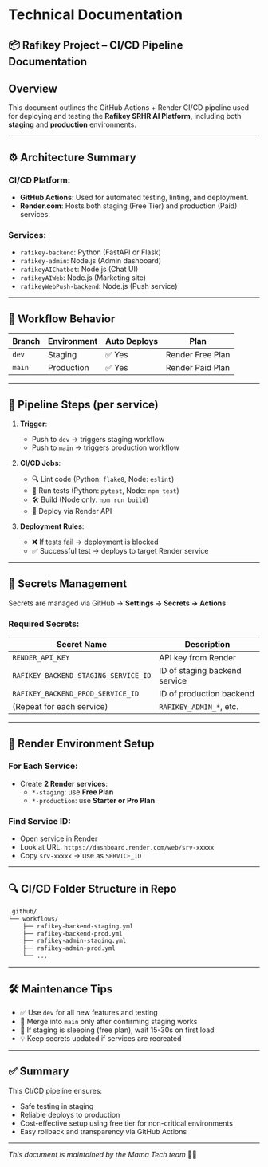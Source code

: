 # Technical Documentation
## 📦 Rafikey Project – CI/CD Pipeline Documentation

## Overview

This document outlines the GitHub Actions + Render CI/CD pipeline used for deploying and testing the **Rafikey SRHR AI Platform**, including both **staging** and **production** environments.

---

## ⚙️ Architecture Summary

### CI/CD Platform:
- **GitHub Actions**: Used for automated testing, linting, and deployment.
- **Render.com**: Hosts both staging (Free Tier) and production (Paid) services.

### Services:
- `rafikey-backend`: Python (FastAPI or Flask)
- `rafikey-admin`: Node.js (Admin dashboard)
- `rafikeyAIChatbot`: Node.js (Chat UI)
- `rafikeyAIWeb`: Node.js (Marketing site)
- `rafikeyWebPush-backend`: Node.js (Push service)

---

## 🚀 Workflow Behavior

| Branch | Environment | Auto Deploys | Plan |
|--------|-------------|--------------|------|
| `dev`  | Staging     | ✅ Yes       | Render Free Plan |
| `main` | Production  | ✅ Yes       | Render Paid Plan |

---

## 🔄 Pipeline Steps (per service)

1. **Trigger**:
   - Push to `dev` → triggers staging workflow
   - Push to `main` → triggers production workflow

2. **CI/CD Jobs**:
   - 🔍 Lint code (Python: `flake8`, Node: `eslint`)
   - 🧪 Run tests (Python: `pytest`, Node: `npm test`)
   - 🛠 Build (Node only: `npm run build`)
   - 🚀 Deploy via Render API

3. **Deployment Rules**:
   - ❌ If tests fail → deployment is blocked
   - ✅ Successful test → deploys to target Render service

---

## 🔐 Secrets Management

Secrets are managed via GitHub → **Settings → Secrets → Actions**

### Required Secrets:

| Secret Name | Description |
|-------------|-------------|
| `RENDER_API_KEY` | API key from Render |
| `RAFIKEY_BACKEND_STAGING_SERVICE_ID` | ID of staging backend service |
| `RAFIKEY_BACKEND_PROD_SERVICE_ID` | ID of production backend |
| (Repeat for each service) | `RAFIKEY_ADMIN_*`, etc. |

---

## 🧪 Render Environment Setup

### For Each Service:
- Create **2 Render services**:
  - `*-staging`: use **Free Plan**
  - `*-production`: use **Starter or Pro Plan**

### Find Service ID:
- Open service in Render
- Look at URL: `https://dashboard.render.com/web/srv-xxxxx`
- Copy `srv-xxxxx` → use as `SERVICE_ID`

---

## 🔍 CI/CD Folder Structure in Repo

```bash
.github/
└── workflows/
    ├── rafikey-backend-staging.yml
    ├── rafikey-backend-prod.yml
    ├── rafikey-admin-staging.yml
    ├── rafikey-admin-prod.yml
    └── ...
```

---

## 🛠️ Maintenance Tips

- ✅ Use `dev` for all new features and testing
- 🔁 Merge into `main` only after confirming staging works
- 🧯 If staging is sleeping (free plan), wait 15-30s on first load
- 💡 Keep secrets updated if services are recreated

---

## ✅ Summary

This CI/CD pipeline ensures:
- Safe testing in staging
- Reliable deploys to production
- Cost-effective setup using free tier for non-critical environments
- Easy rollback and transparency via GitHub Actions

---

_This document is maintained by the Mama Tech team_ 🔧🤖
